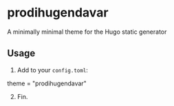 # prodihugendavar
A minimally minimal theme for the Hugo static generator

## Usage

1. Add to your ```config.toml```:

theme = "prodihugendavar"

2. Fin.
